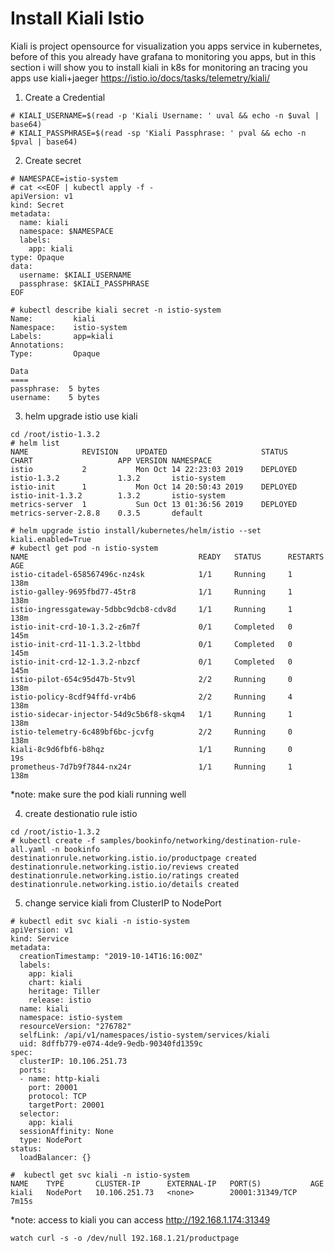 # Install Kiali Istio
Kiali is project opensource for visualization you apps service in kubernetes, before of this you already have grafana to monitoring you apps, but in this section i will show you to install kiali in k8s for monitoring an tracing you apps use kiali+jaeger https://istio.io/docs/tasks/telemetry/kiali/

1. Create a Credential
```
# KIALI_USERNAME=$(read -p 'Kiali Username: ' uval && echo -n $uval | base64)
# KIALI_PASSPHRASE=$(read -sp 'Kiali Passphrase: ' pval && echo -n $pval | base64)
```

2. Create secret
```
# NAMESPACE=istio-system
# cat <<EOF | kubectl apply -f -
apiVersion: v1
kind: Secret
metadata:
  name: kiali
  namespace: $NAMESPACE
  labels:
    app: kiali
type: Opaque
data:
  username: $KIALI_USERNAME
  passphrase: $KIALI_PASSPHRASE
EOF

# kubectl describe kiali secret -n istio-system 
Name:         kiali
Namespace:    istio-system
Labels:       app=kiali
Annotations:  
Type:         Opaque

Data
====
passphrase:  5 bytes
username:    5 bytes

```

3. helm upgrade istio use kiali 
```
cd /root/istio-1.3.2
# helm list
NAME          	REVISION	UPDATED                 	STATUS  	CHART               	APP VERSION	NAMESPACE   
istio         	2       	Mon Oct 14 22:23:03 2019	DEPLOYED	istio-1.3.2         	1.3.2      	istio-system
istio-init    	1       	Mon Oct 14 20:50:43 2019	DEPLOYED	istio-init-1.3.2    	1.3.2      	istio-system
metrics-server	1       	Sun Oct 13 01:36:56 2019	DEPLOYED	metrics-server-2.8.8	0.3.5      	default 

# helm upgrade istio install/kubernetes/helm/istio --set kiali.enabled=True
# kubectl get pod -n istio-system
NAME                                      READY   STATUS      RESTARTS   AGE
istio-citadel-658567496c-nz4sk            1/1     Running     1          138m
istio-galley-9695fbd77-45tr8              1/1     Running     1          138m
istio-ingressgateway-5dbbc9dcb8-cdv8d     1/1     Running     1          138m
istio-init-crd-10-1.3.2-z6m7f             0/1     Completed   0          145m
istio-init-crd-11-1.3.2-ltbbd             0/1     Completed   0          145m
istio-init-crd-12-1.3.2-nbzcf             0/1     Completed   0          145m
istio-pilot-654c95d47b-5tv9l              2/2     Running     0          138m
istio-policy-8cdf94ffd-vr4b6              2/2     Running     4          138m
istio-sidecar-injector-54d9c5b6f8-skqm4   1/1     Running     1          138m
istio-telemetry-6c489bf6bc-jcvfg          2/2     Running     0          138m
kiali-8c9d6fbf6-b8hqz                     1/1     Running     0          19s
prometheus-7d7b9f7844-nx24r               1/1     Running     1          138m
```
*note: make sure the pod kiali running well

4. create destionatio rule istio
```
cd /root/istio-1.3.2
# kubectl create -f samples/bookinfo/networking/destination-rule-all.yaml -n bookinfo
destinationrule.networking.istio.io/productpage created
destinationrule.networking.istio.io/reviews created
destinationrule.networking.istio.io/ratings created
destinationrule.networking.istio.io/details created
```

5. change service kiali from ClusterIP to NodePort
```
# kubectl edit svc kiali -n istio-system
apiVersion: v1
kind: Service
metadata:
  creationTimestamp: "2019-10-14T16:16:00Z"
  labels:
    app: kiali
    chart: kiali
    heritage: Tiller
    release: istio
  name: kiali
  namespace: istio-system
  resourceVersion: "276782"
  selfLink: /api/v1/namespaces/istio-system/services/kiali
  uid: 8dffb779-e074-4de9-9edb-90340fd1359c
spec:
  clusterIP: 10.106.251.73
  ports:
  - name: http-kiali
    port: 20001
    protocol: TCP
    targetPort: 20001
  selector:
    app: kiali
  sessionAffinity: None
  type: NodePort
status:
  loadBalancer: {}

#  kubectl get svc kiali -n istio-system
NAME    TYPE       CLUSTER-IP      EXTERNAL-IP   PORT(S)           AGE
kiali   NodePort   10.106.251.73   <none>        20001:31349/TCP   7m15s
```
*note:  access  to kiali you can access http://192.168.1.174:31349
```
watch curl -s -o /dev/null 192.168.1.21/productpage
```